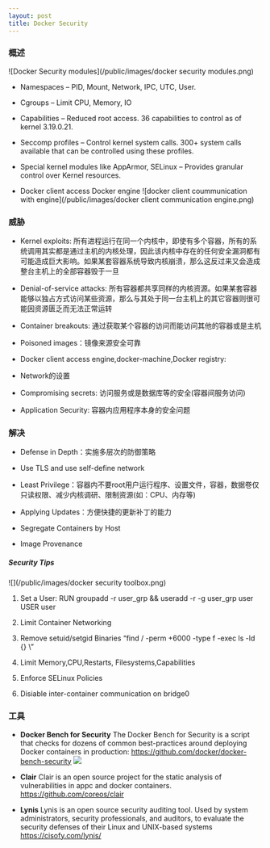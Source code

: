 ```yaml
---
layout: post
title: Docker Security
---
```



### 概述
![Docker Security modules](/public/images/docker security modules.png)

 * Namespaces – PID, Mount, Network, IPC, UTC, User.

 * Cgroups – Limit CPU, Memory, IO

 * Capabilities – Reduced root access. 36 capabilities to control as of kernel 3.19.0.21.

 * Seccomp profiles – Control kernel system calls. 300+ system calls available that can be controlled using these profiles.

 * Special kernel modules like AppArmor, SELinux – Provides granular control over Kernel resources.

 * Docker client access Docker engine
   ![docker client coummunication with engine](/public/images/docker client communication engine.png)

### 威胁

* Kernel exploits: 所有进程运行在同一个内核中，即使有多个容器，所有的系统调用其实都是通过主机的内核处理，因此该内核中存在的任何安全漏洞都有可能造成巨大影响。如果某套容器系统导致内核崩溃，那么这反过来又会造成整台主机上的全部容器毁于一旦

* Denial-of-service attacks: 所有容器都共享同样的内核资源。如果某套容器能够以独占方式访问某些资源，那么与其处于同一台主机上的其它容器则很可能因资源匮乏而无法正常运转

* Container breakouts: 通过获取某个容器的访问而能访问其他的容器或是主机

* Poisoned images：镜像来源安全可靠

* Docker client access engine,docker-machine,Docker registry:

* Network的设置

* Compromising secrets: 访问服务或是数据库等的安全(容器间服务访问)

* Application Security: 容器内应用程序本身的安全问题

### 解决

* Defense in Depth：实施多层次的防御策略

* Use TLS and use self-define network

* Least Privilege：容器内不要root用户运行程序、设置文件，容器，数据卷仅只读权限、减少内核调研、限制资源(如：CPU、内存等)

* Applying Updates：方便快捷的更新补丁的能力

* Segregate Containers by Host

* Image Provenance

##### Security Tips

![](/public/images/docker security toolbox.png)

1. Set a User: RUN groupadd -r user_grp && useradd -r -g user_grp user USER user

2. Limit Container Networking

3. Remove setuid/setgid Binaries “find / -perm +6000 -type f -exec ls -ld {} \”

4. Limit Memory,CPU,Restarts, Filesystems,Capabilities

5. Enforce SELinux Policies

6. Disiable inter-container communication on bridge0


### 工具

* **Docker Bench for Security** The Docker Bench for Security is a script that checks for dozens of common best-practices around deploying Docker containers in production: https://github.com/docker/docker-bench-security
![](https://raw.githubusercontent.com/docker/docker-bench-security/master/benchmark_log.png)

* **Clair** Clair is an open source project for the static analysis of vulnerabilities in appc and docker containers.
https://github.com/coreos/clair

* **Lynis** Lynis is an open source security auditing tool. Used by system administrators, security professionals, and auditors, to evaluate the security defenses of their Linux and UNIX-based systems
https://cisofy.com/lynis/
